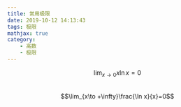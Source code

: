 ```yaml
---
title: 常用极限
date: 2019-10-12 14:13:43
tags: 极限
mathjax: true
category:
    - 高数
    - 极限
---
```

$$\lim_{x\to 0}x\ln x=0$$  
$$\lim_{x\to +\infty}\frac{\ln x}{x}=0$$
